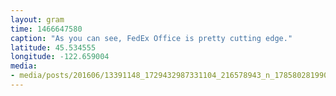 ```yaml
---
layout: gram
time: 1466647580
caption: "As you can see, FedEx Office is pretty cutting edge."
latitude: 45.534555
longitude: -122.659004
media:
- media/posts/201606/13391148_1729432987331104_216578943_n_17858028199001239.jpg
---
```

